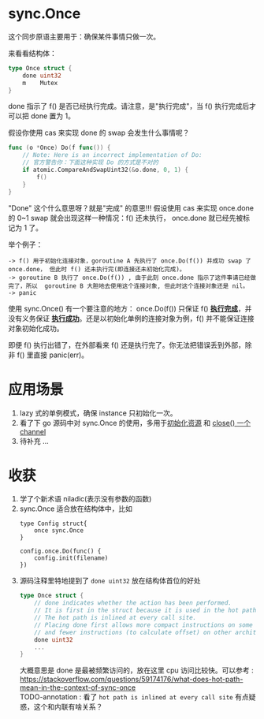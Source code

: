 # sync.Once  

这个同步原语主要用于：确保某件事情只做一次。   



来看看结构体：
```go
type Once struct {
    done uint32
    m    Mutex
}
```

done 指示了 f() 是否已经执行完成。请注意，是"执行完成"，当 f() 执行完成后才可以把 done 置为 1。  

假设你使用 cas 来实现 done 的 swap 会发生什么事情呢？ 
```go
func (o *Once) Do(f func()) {
    // Note: Here is an incorrect implementation of Do: 
    // 官方警告你：下面这种实现 Do 的方式是不对的
    if atomic.CompareAndSwapUint32(&o.done, 0, 1) {
        f()
    }
}
```

"Done" 这个什么意思呀？就是"完成" 的意思!!! 假设使用 cas 来实现 once.done 的 0~1 swap 就会出现这样一种情况：f() 还未执行， once.done 就已经先被标记为 1 了。 
 
举个例子：

```
-> f() 用于初始化连接对象，goroutine A 先执行了 once.Do(f()) 并成功 swap 了 once.done， 但此时 f() 还未执行完(即连接还未初始化完成)。   
-> goroutine B 执行了 once.Do(f()) , 由于此刻 once.done 指示了这件事请已经做完了，所以  goroutine B 大胆地去使用这个连接对象, 但此时这个连接对象还是 nil。    
-> panic
``` 


使用 sync.Once() 有一个要注意的地方： once.Do(f()) 只保证 f() <ins>**执行完成**</ins>，并没有义务保证 <ins>**执行成功**</ins>。还是以初始化单例的连接对象为例，f() 并不能保证连接对象初始化成功。

即便 f() 执行出错了，在外部看来 f() 还是执行完了。你无法把错误丢到外部，除非 f() 里直接 panic(err)。

# 应用场景 

1. lazy 式的单例模式，确保 instance 只初始化一次。 
2. 看了下 go 源码中对 sync.Once 的使用，多用于<ins>初始化资源</ins> 和 <ins>close() 一个 channel</ins>  
3. 待补充 ...   

# 收获 

1. 学了个新术语 niladic(表示没有参数的函数)   
2. sync.Once 适合放在结构体中，比如 
    ```
    type Config struct{ 
        once sync.Once 
    }
    
    config.once.Do(func() {
        config.init(filename) 
    })
    ```
3. 源码注释里特地提到了 `done uint32` 放在结构体首位的好处 
    ```go
    type Once struct {
        // done indicates whether the action has been performed.
        // It is first in the struct because it is used in the hot path.
        // The hot path is inlined at every call site.
        // Placing done first allows more compact instructions on some architectures (amd64/x86),
        // and fewer instructions (to calculate offset) on other architectures.
        done uint32
        ...
    }
    ```
    大概意思是 done 是最被频繁访问的，放在这里 cpu 访问比较快。可以参考 : https://stackoverflow.com/questions/59174176/what-does-hot-path-mean-in-the-context-of-sync-once     
    TODO-annotation : 看了 `hot path is inlined at every call site` 有点疑惑，这个和内联有啥关系？  